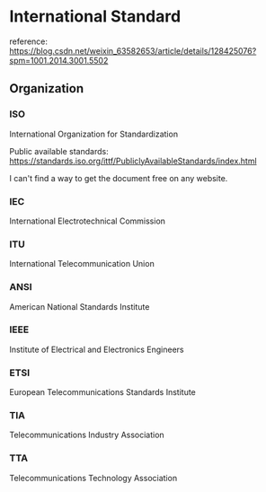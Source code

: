 # International Standard

reference: https://blog.csdn.net/weixin_63582653/article/details/128425076?spm=1001.2014.3001.5502

## Organization

### ISO

International Organization for Standardization

Public available standards: https://standards.iso.org/ittf/PubliclyAvailableStandards/index.html

I can't find a way to get the document free on any website.

### IEC

International Electrotechnical Commission

### ITU

International Telecommunication Union

### ANSI

American National Standards Institute

### IEEE

Institute of Electrical and Electronics Engineers

### ETSI

European Telecommunications Standards Institute

### TIA

Telecommunications Industry Association

### TTA

Telecommunications Technology Association

